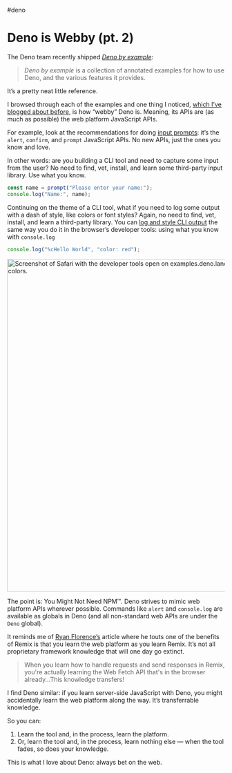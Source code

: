 #deno

# Deno is Webby (pt. 2)

The Deno team recently shipped [_Deno by example_](https://examples.deno.land/):

> _Deno by example_ is a collection of annotated examples for how to use Deno, and the various features it provides.

It’s a pretty neat little reference.

I browsed through each of the examples and one thing I noticed, [which I’ve blogged about before](https://blog.jim-nielsen.com/2021/deno-is-webby/), is how “webby” Deno is. Meaning, its APIs are (as much as possible) the web platform JavaScript APIs.

For example, look at the recommendations for doing [input prompts](https://examples.deno.land/prompts): it’s the `alert`, `confirm`, and `prompt` JavaScript APIs. No new APIs, just the ones you know and love.

In other words: are you building a CLI tool and need to capture some input from the user? No need to find, vet, install, and learn some third-party input library. Use what you know.

```js
const name = prompt("Please enter your name:");
console.log("Name:", name);
```

Continuing on the theme of a CLI tool, what if you need to log some output with a dash of style, like colors or font styles? Again, no need to find, vet, install, and learn a third-party library. You can [log and style CLI output](https://examples.deno.land/color-logging) the same way you do it in the browser’s developer tools: using what you know with `console.log`

```js
console.log("%cHello World", "color: red");
```

<img src="https://cdn.jim-nielsen.com/blog/2022/deno-examples-console-log.png" width="803" height="771" alt="Screenshot of Safari with the developer tools open on examples.deno.land showing a console.log command with colors." /> 

The point is: You Might Not Need NPM™. Deno strives to mimic web platform APIs wherever possible. Commands like `alert` and `console.log` are available as globals in Deno (and all non-standard web APIs are under the `Deno` global).

It reminds me of [Ryan Florence’s](https://remix.run/blog/not-another-framework) article where he touts one of the benefits of Remix is that you learn the web platform as you learn Remix. It’s not all proprietary framework knowledge that will one day go extinct.

> When you learn how to handle requests and send responses in Remix, you're actually learning the Web Fetch API that's in the browser already…This knowledge transfers!

I find Deno similar: if you learn server-side JavaScript with Deno, you might accidentally learn the web platform along the way. It’s transferrable knowledge.

So you can:

1. Learn the tool and, in the process, learn the platform.
2. Or, learn the tool and, in the process, learn nothing else — when the tool fades, so does your knowledge.

This is what I love about Deno: always bet on the web.